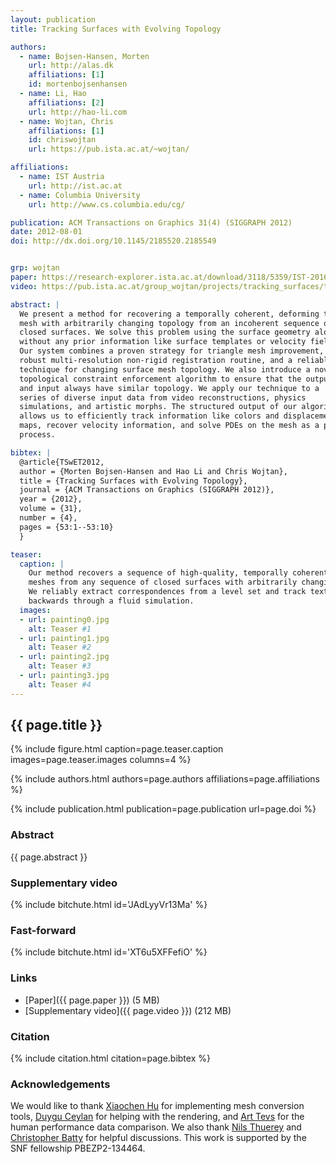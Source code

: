 ```yaml
---
layout: publication
title: Tracking Surfaces with Evolving Topology

authors:
  - name: Bojsen-Hansen, Morten
    url: http://alas.dk
    affiliations: [1]
    id: mortenbojsenhansen
  - name: Li, Hao
    affiliations: [2]
    url: http://hao-li.com
  - name: Wojtan, Chris
    affiliations: [1]
    id: chriswojtan
    url: https://pub.ista.ac.at/~wojtan/

affiliations:
  - name: IST Austria
    url: http://ist.ac.at
  - name: Columbia University
    url: http://www.cs.columbia.edu/cg/

publication: ACM Transactions on Graphics 31(4) (SIGGRAPH 2012)
date: 2012-08-01
doi: http://dx.doi.org/10.1145/2185520.2185549


grp: wojtan
paper: https://research-explorer.ista.ac.at/download/3118/5359/IST-2016-602-v1%2B1_topoReg.pdf
video: https://pub.ista.ac.at/group_wojtan/projects/tracking_surfaces/topoReg_final_med.mp4

abstract: |
  We present a method for recovering a temporally coherent, deforming triangle
  mesh with arbitrarily changing topology from an incoherent sequence of static
  closed surfaces. We solve this problem using the surface geometry alone,
  without any prior information like surface templates or velocity fields.
  Our system combines a proven strategy for triangle mesh improvement, a
  robust multi-resolution non-rigid registration routine, and a reliable
  technique for changing surface mesh topology. We also introduce a novel
  topological constraint enforcement algorithm to ensure that the output
  and input always have similar topology. We apply our technique to a
  series of diverse input data from video reconstructions, physics
  simulations, and artistic morphs. The structured output of our algorithm
  allows us to efficiently track information like colors and displacement
  maps, recover velocity information, and solve PDEs on the mesh as a post
  process.

bibtex: |
  @article{TSwET2012,
  author = {Morten Bojsen-Hansen and Hao Li and Chris Wojtan},
  title = {Tracking Surfaces with Evolving Topology},
  journal = {ACM Transactions on Graphics (SIGGRAPH 2012)},
  year = {2012},
  volume = {31},
  number = {4},
  pages = {53:1--53:10}
  }

teaser:
  caption: |
    Our method recovers a sequence of high-quality, temporally coherent triangle
    meshes from any sequence of closed surfaces with arbitrarily changing topology.
    We reliably extract correspondences from a level set and track textures
    backwards through a fluid simulation.
  images:
  - url: painting0.jpg
    alt: Teaser #1
  - url: painting1.jpg
    alt: Teaser #2
  - url: painting2.jpg
    alt: Teaser #3
  - url: painting3.jpg
    alt: Teaser #4
---
```


## {{ page.title }}

{% include figure.html caption=page.teaser.caption images=page.teaser.images columns=4 %}

{% include authors.html authors=page.authors affiliations=page.affiliations %}

{% include publication.html publication=page.publication url=page.doi %}

### Abstract

{{ page.abstract }}

### Supplementary video

{% include bitchute.html id='JAdLyyVr13Ma' %}

### Fast-forward

{% include bitchute.html id='XT6u5XFFefiO' %}

### Links

* [Paper]({{ page.paper }}) (5 MB)
* [Supplementary video]({{ page.video }}) (212 MB)

### Citation

{% include citation.html citation=page.bibtex %}

### Acknowledgements

We would like to thank [Xiaochen
Hu](http://www.linkedin.com/pub/xiaochen-hu/22/678/7a) for implementing mesh
conversion tools, [Duygu Ceylan](http://duygu-ceylan.com) for helping with the
rendering, and [Art Tevs](http://www.tevs.eu) for the human performance data
comparison. We also thank [Nils Thuerey](http://www.ntoken.com/) and
[Christopher Batty](https://cs.uwaterloo.ca/~c2batty/) for helpful discussions.
This work is supported by the SNF fellowship PBEZP2-134464.
